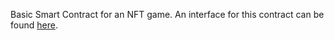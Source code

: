Basic Smart Contract for an NFT game. An interface for this contract can be found [here](https://github.com/zouantchaw/mini-nft-game-client).
